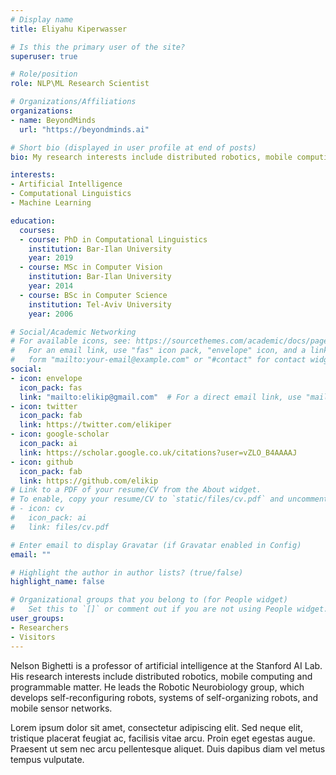 ```yaml
---
# Display name
title: Eliyahu Kiperwasser

# Is this the primary user of the site?
superuser: true

# Role/position
role: NLP\ML Research Scientist

# Organizations/Affiliations
organizations:
- name: BeyondMinds
  url: "https://beyondminds.ai"

# Short bio (displayed in user profile at end of posts)
bio: My research interests include distributed robotics, mobile computing and programmable matter.

interests:
- Artificial Intelligence
- Computational Linguistics
- Machine Learning

education:
  courses:
  - course: PhD in Computational Linguistics
    institution: Bar-Ilan University
    year: 2019
  - course: MSc in Computer Vision
    institution: Bar-Ilan University
    year: 2014
  - course: BSc in Computer Science
    institution: Tel-Aviv University
    year: 2006

# Social/Academic Networking
# For available icons, see: https://sourcethemes.com/academic/docs/page-builder/#icons
#   For an email link, use "fas" icon pack, "envelope" icon, and a link in the
#   form "mailto:your-email@example.com" or "#contact" for contact widget.
social:
- icon: envelope
  icon_pack: fas
  link: "mailto:elikip@gmail.com"  # For a direct email link, use "mailto:test@example.org".
- icon: twitter
  icon_pack: fab
  link: https://twitter.com/elikiper
- icon: google-scholar
  icon_pack: ai
  link: https://scholar.google.co.uk/citations?user=vZLO_B4AAAAJ
- icon: github
  icon_pack: fab
  link: https://github.com/elikip
# Link to a PDF of your resume/CV from the About widget.
# To enable, copy your resume/CV to `static/files/cv.pdf` and uncomment the lines below.
# - icon: cv
#   icon_pack: ai
#   link: files/cv.pdf

# Enter email to display Gravatar (if Gravatar enabled in Config)
email: ""

# Highlight the author in author lists? (true/false)
highlight_name: false

# Organizational groups that you belong to (for People widget)
#   Set this to `[]` or comment out if you are not using People widget.
user_groups:
- Researchers
- Visitors
---
```


Nelson Bighetti is a professor of artificial intelligence at the Stanford AI Lab. His research interests include distributed robotics, mobile computing and programmable matter. He leads the Robotic Neurobiology group, which develops self-reconfiguring robots, systems of self-organizing robots, and mobile sensor networks.

Lorem ipsum dolor sit amet, consectetur adipiscing elit. Sed neque elit, tristique placerat feugiat ac, facilisis vitae arcu. Proin eget egestas augue. Praesent ut sem nec arcu pellentesque aliquet. Duis dapibus diam vel metus tempus vulputate.
